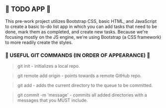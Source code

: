  ##  🌸 TODO APP  🌸 
 This pre-work project utilizes Bootstrap CSS, basic HTML, and JavaScript to create a basic to-do list app in which you can add tasks that need to be done, mark them as completed, and create new tasks. Because we're focusing mostly on the JS engine, we're using Bootstrap (a CSS framework) to more readily create the styles. 

 ### 🌸 USEFUL GIT COMMANDS (IN ORDER OF APPEARANCE) 🌸
 > git init - initializes a local repo. 

 > git remote add origin <link to remote repo>  - points towards a remote GitHub repo. 

 > git add - adds the current directory to the queue to be committed.

 > git commit -m 'message' - commits all added directories with a messages that you MUST include. 
